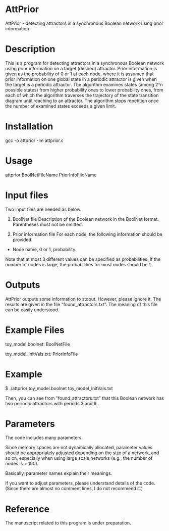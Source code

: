 # AttPrior
AttPrior - detecting attractors in a synchronous Boolean network using prior information

# Description
This is a program for detecting attractors in a synchronous Boolean network using prior information on a target (desired) attractor.
Prior information is given as the probability of 0 or 1 at each node,
where it is assumed that prior information on one global state in a periodic attractor is given when the target is a periodic attractor.
The algorithm examines states (among 2^n possible states) from higher probability ones to lower probability ones, from each of which the algorithm
traverses the trajectory of the state transition diagram until reaching to an attractor.
The algorithm stops repetition once the number of examined states exceeds a given limit.

# Installation
gcc -o attprior -lm attprior.c

# Usage
attprior BoolNetFileName PriorInfoFileName

# Input files
Two input files are needed as below.

1. BoolNet file
Description of the Boolean network in the BoolNet format.
Parentheses must not be omitted.

2. Prior information file
For each node, the following information should be provided.

- Node name, 0 or 1, probability.

Note that at most 3 different values can be specified as probabilities.
If the number of nodes is large, the probabilities for most nodes should be 1.

# Outputs
AttPrior outputs some information to stdout. However, please ignore it.
The results are given in the file "found_attractors.txt".
The meaning of this file can be easily understood.

# Example Files
toy_model.boolnet:  BoolNetFile

toy_model_initVals.txt: PriorInfoFile

# Example
$ ./attprior toy_model.boolnet toy_model_initVals.txt

Then, you can see from "found_attractors.txt"  that
this Boolean network has two periodic attractors with periods 3 and 9.

# Parameters
The code includes many parameters.

Since memory spaces are not dynamically allocated, parameter values should be appropriately adjusted depending on the size of a network, and so on, especially when using large scale networks (e.g., the number of nodes is > 100).

Basically, parameter names explain their meanings.

If you want to adjust parameters, please understand details of the code.
(Since there are almost no comment lines, I do not recommend it.)

# Reference
The manuscript related to this program is under preparation.
